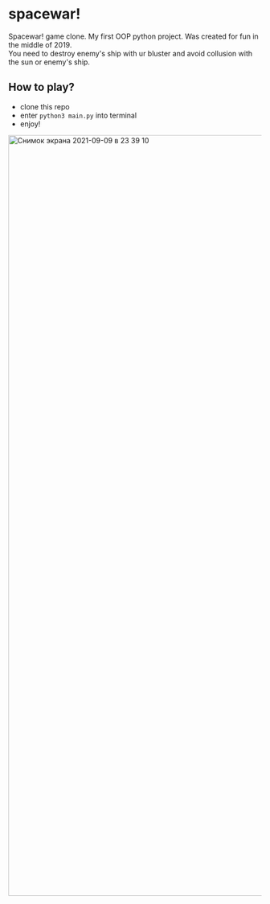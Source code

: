 # spacewar!

Spacewar! game clone. My first OOP python project. Was created for fun in the middle of 2019.  
You need to destroy enemy's ship with ur bluster and avoid collusion with the sun or enemy's ship.  
## How to play?
* clone this repo
* enter `python3 main.py` into terminal
* enjoy!
<img width="1512" alt="Снимок экрана 2021-09-09 в 23 39 10" src="https://user-images.githubusercontent.com/48176611/132759369-da9bdfa4-b6dd-4470-a3c9-974ff7d2d4d2.png">

